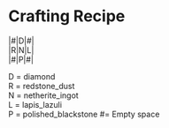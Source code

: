 # Crafting Recipe

  |#|D|#|  
  |R|N|L|  
  |#|P|#|   

  D = diamond <br>
  R = redstone_dust <br>
  N = netherite_ingot <br>
  L = lapis_lazuli <br>
  P = polished_blackstone
  #= Empty space
